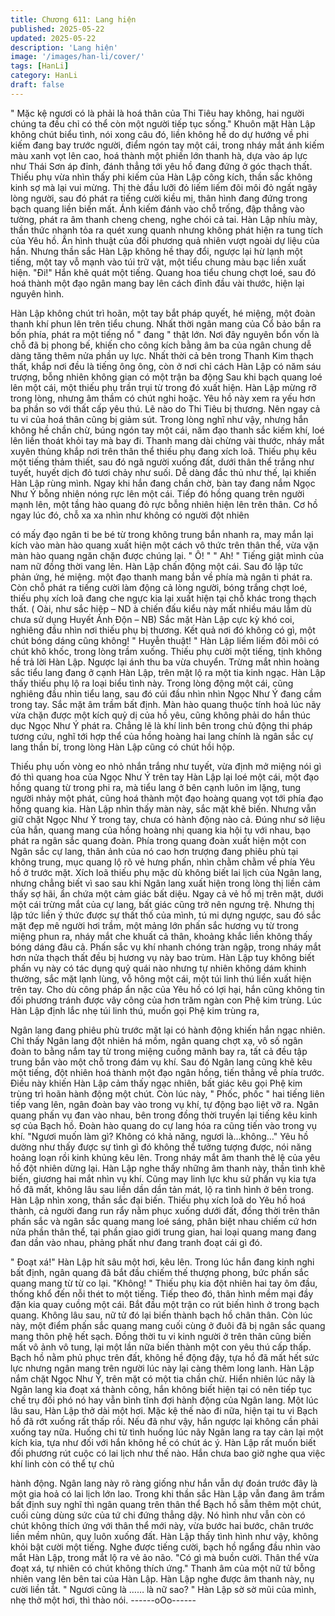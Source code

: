 ```yaml
---
title: Chương 611: Lang hiện
published: 2025-05-22
updated: 2025-05-22
description: 'Lang hiện'
image: '/images/han-li/cover/'
tags: [HanLi]
category: HanLi
draft: false
---
```


" Mặc kệ ngươi có là phải là hoá thân của Thi Tiêu hay không, hai
người chúng ta đều chỉ có thể còn một người tiếp tục sống."
Khuôn mặt Hàn Lập không chút biểu tình, nói xong câu đó, liền
không hề do dự hướng về phi kiếm đang bay trước người, điểm
ngón tay một cái, trong nháy mắt ánh kiếm màu xanh vọt lên cao,
hoá thành một phiến lớn thanh hà, dựa vào áp lực như Thái Sơn
áp đỉnh, đánh thẳng tới yêu hồ đang đứng ở góc thạch thất.
Thiếu phụ vừa nhìn thấy phi kiếm của Hàn Lập công kích, thần
sắc không kinh sợ mà lại vui mừng.
Thị thè đầu lưỡi đỏ liếm liếm đôi môi đỏ ngất ngây lòng người,
sau đó phát ra tiếng cười kiều mị, thân hình đang đứng trong
bạch quang liền biến mất.
Ánh kiếm đánh vào chỗ trống, đập thẳng vào tường, phát ra âm
thanh cheng cheng, nghe chói cả tai.
Hàn Lập nhíu mày, thần thức nhanh tỏa ra quét xung quanh
nhưng không phát hiện ra tung tích của Yêu hồ.
Ẩn hình thuật của đối phương quả nhiên vượt ngoài dự liệu của
hắn.
Nhưng thần sắc Hàn Lập không hề thay đổi, ngược lại hừ lạnh
một tiếng, một tay vỗ mạnh vào túi trữ vật, một tiểu chung màu
bạc liền xuất hiện.
"Đi!" Hắn khẽ quát một tiếng.
Quang hoa tiểu chung chợt loé, sau đó hoá thành một đạo ngân
mang bay lên cách đỉnh đầu vài thước, hiện lại nguyên hình.

Hàn Lập không chút trì hoãn, một tay bắt pháp quyết, hé miệng,
một đoàn thanh khí phun lên trên tiểu chung.
Nhất thời ngân mang của Cổ bảo bắn ra bốn phía, phát ra một
tiếng nổ " đang " thật lớn.
Nơi đây nguyên bổn vốn là chỗ đã bị phong bế, khiến cho công
kích bằng âm ba của ngân chung dễ dàng tăng thêm nửa phần uy
lực.
Nhất thời cả bên trong Thanh Kim thạch thất, khắp nơi đều là
tiếng ông ông, còn ở nơi chỉ cách Hàn Lập có năm sáu trượng,
bỗng nhiên không gian có một trận ba động
Sau khi bạch quang loé lên một cái, một thiếu phụ trần trụi từ
trong đó xuất hiện.
Hàn Lập mừng rỡ trong lòng, nhưng âm thầm có chút nghi hoặc.
Yêu hồ này xem ra yếu hơn ba phần so với thất cấp yêu thú. Lẽ
nào do Thi Tiêu bị thương. Nên ngay cả tu vi của hoá thân cũng bị
giảm sút.
Trong lòng nghĩ như vậy, nhưng hắn không hề chần chừ, búng
ngón tay một cái, năm đạo thanh sắc kiếm khí, loé lên liền thoát
khỏi tay mà bay đi.
Thanh mang dài chừng vài thước, nháy mắt xuyên thủng khắp
nơi trên thân thể thiếu phụ đang xích loã.
Thiếu phụ kêu một tiếng thảm thiết, sau đó ngã người xuống đất,
dưới thân thể trắng như tuyết, huyết dịch đỏ tươi chảy như suối.
Dễ dàng đắc thủ như thế, lại khiến Hàn Lập rùng mình.
Ngay khi hắn đang chần chờ, bàn tay đang nắm Ngọc Như Ý
bỗng nhiên nóng rực lên một cái. Tiếp đó hồng quang trên người
mạnh lên, một tầng hào quang đỏ rực bỗng nhiên hiện lên trên
thân.
Cơ hồ ngay lúc đó, chỗ xa xa nhìn như không có người đột nhiên

có mấy đạo ngân ti be bé từ trong không trung bắn nhanh ra, may
mắn lại kích vào màn hào quang xuất hiện một cách vô thức trên
thân thể, vừa vặn màn hào quang ngăn chặn được chúng lại.
" Ô! "
" Ah! "
Tiếng giật mình của nam nữ đồng thời vang lên.
Hàn Lập chấn động một cái. Sau đó lập tức phản ứng, hé miệng.
một đạo thanh mang bắn về phía mà ngân ti phát ra.
Còn chỗ phát ra tiếng cười làm động cả lòng người, bóng trắng
chợt loé, thiếu phụ xích loã đang che ngực kia lại xuất hiện tại chỗ
khác trong thạch thất. ( Oài, như sắc hiệp – ND à chiến đấu kiểu
này mất nhiều máu lắm dù chưa sử dụng Huyết Ảnh Độn – NB)
Sắc mặt Hàn Lập cực kỳ khó coi, nghiêng đầu nhìn nơi thiếu phụ
bị thương. Kết quả nơi đó không có gì, một chút bóng dáng cũng
không!
" Huyễn thuật! " Hàn Lập liếm liếm đôi môi có chút khô khốc, trong
lòng trầm xuống.
Thiếu phụ cười một tiếng, tịnh không hề trả lời Hàn Lập. Ngược
lại ánh thu ba vừa chuyển. Trừng mắt nhìn hoàng sắc tiểu lang
đang ở cạnh Hàn Lập, trên mặt lộ ra một tia kinh ngạc.
Hàn Lập thấy thiếu phụ lộ ra loại biểu tình này. Trong lòng động
một cái, cũng nghiêng đầu nhìn tiểu lang, sau đó cúi đầu nhìn
nhìn Ngọc Như Ý đang cầm trong tay. Sắc mặt âm trầm bất định.
Màn hào quang thuộc tính hoả lúc nãy vừa chặn được một kích
quỷ dị của hồ yêu, cũng không phải do hắn thúc dục Ngọc Như Ý
phát ra.
Chẳng lẽ là khí linh bên trong chủ động thi pháp tương cứu, nghĩ
tới hợp thể của hồng hoàng hai lang chính là ngân sắc cự lang
thần bí, trong lòng Hàn Lập cũng có chút hồi hộp.

Thiếu phụ uốn vòng eo nhỏ nhắn trắng như tuyết, vừa định mở
miệng nói gì đó thì quang hoa của Ngọc Như Ý trên tay Hàn Lập
lại loé một cái, một đạo hồng quang từ trong phi ra, mà tiểu lang ở
bên cạnh luôn im lặng, tung người nhảy một phát, cũng hoá thành
một đạo hoàng quang vọt tới phía đạo hồng quang kia.
Hàn Lập nhìn thấy màn này, sắc mặt khẽ biến. Nhưng vẫn giữ
chặt Ngọc Như Ý trong tay, chưa có hành động nào cả.
Đúng như sở liệu của hắn, quang mang của hồng hoàng nhị
quang kia hội tụ với nhau, bạo phát ra ngân sắc quang đoàn.
Phía trong quang đoàn xuất hiện một con Ngân sắc cự lang, thân
ảnh của nó cao hơn trượng đang phiêu phù tại không trung, mục
quang lộ rõ vẻ hưng phấn, nhìn chằm chằm về phía Yêu hồ ở
trước mặt.
Xích loã thiếu phụ mặc dù không biết lai lịch của Ngân lang,
nhưng chẳng biết vì sao sau khi Ngân lang xuất hiện trong lòng
thị liền cảm thấy sợ hãi, ẩn chứa một cảm giác bất diệu. Ngay cả
vẻ hồ mị trên mặt, dưới một cái trừng mắt của cự lang, bất giác
cũng trở nên ngưng trệ.
Nhưng thị lập tức liền ý thức được sự thất thố của mình, tú mi
dựng ngược, sau đó sắc mặt đẹp mê người hơi trầm, một mảng
lớn phấn sắc hương vụ từ trong miệng phun ra, nháy mắt che
khuất cả thân, khoảng khắc liền không thấy bóng dáng đâu cả.
Phấn sắc vụ khí nhanh chóng tràn ngập, trong nháy mắt hơn nửa
thạch thất đều bị hương vụ này bao trùm. Hàn Lập tuy không biết
phấn vụ này có tác dụng quỷ quái nào nhưng tự nhiên không dám
khinh thường, sắc mặt lạnh lùng, vỗ hông một cái, một túi linh thú
liền xuất hiện trên tay.
Cho dù công pháp ẩn nặc của Yêu hồ có lợi hại, hắn cũng không
tin đối phương tránh được vây công của hơn trăm ngàn con Phệ
kim trùng.
Lúc Hàn Lập định lắc nhẹ túi linh thú, muốn gọi Phệ kim trùng ra,

Ngân lang đang phiêu phù trước mặt lại có hành động khiến hắn
ngạc nhiên.
Chỉ thấy Ngân lang đột nhiên há mồm, ngân quang chợt xạ, vô số
ngân đoàn to bằng nắm tay từ trong miệng cuồng mãnh bay ra,
tất cả đều tập trung bắn vào một chỗ trong đám vụ khí. Sau đó
Ngân lang cũng khẽ kêu một tiếng, đột nhiên hoá thành một đạo
ngân hồng, tiến thẳng về phía trước.
Điều này khiến Hàn Lập cảm thấy ngạc nhiên, bất giác kêu gọi
Phệ kim trùng trì hoãn hành động một chút.
Còn lúc này, " Phốc, phốc " hai tiếng liên tiếp vang lên, ngân đoàn
bay vào trong vụ khí, tự động bạo liệt vỡ ra.
Ngân quang phấn vụ đan vào nhau, bên trong đồng thời truyền lại
tiếng kêu kinh sợ của Bạch hồ.
Đoàn hào quang do cự lang hóa ra cũng tiến vào trong vụ khí.
"Ngươi muốn làm gì? Không có khả năng, ngươi là…không…"
Yêu hồ dường như thấy được sự tình gì đó không thể tưởng
tượng được, nói năng hoảng loạn rồi kinh khủng kêu lên.
Trong nháy mắt âm thanh thê lệ của yêu hồ đột nhiên dừng lại.
Hàn Lập nghe thấy những âm thanh này, thần tình khẽ biến,
giương hai mắt nhìn vụ khí.
Cũng may linh lực khu sử phấn vụ kia tựa hồ đã mất, không lâu
sau liền dần dần tản mát, lộ ra tình hình ở bên trong.
Hàn Lập nhìn xong, thần sắc đại biến.
Thiếu phụ xích loã do Yêu hồ hoá thành, cả người đang run rẩy
nằm phục xuống dưới đất, đồng thời trên thân phấn sắc và ngân
sắc quang mang loé sáng, phân biệt nhau chiếm cứ hơn nửa
phần thân thể, tại phần giao giới trung gian, hai loại quang mang
đang đan dần vào nhau, phảng phất như đang tranh đoạt cái gì
đó.

" Đoạt xá!" Hàn Lập hít sâu một hơi, kêu lên.
Trong lúc hắn đang kinh nghi bất định, ngân quang đã bắt đầu
chiếm thế thượng phong, bức phấn sắc quang mang từ từ co lại.
"Không! " Thiếu phụ kia đột nhiên hai tay ôm đầu, thống khổ đến
nỗi thét to một tiếng.
Tiếp theo đó, thân hình mềm mại đầy đặn kia quay cuồng một cái.
Bắt đầu một trận co rút biến hình ở trong bạch quang. Không lâu
sau, nữ tử đó lại biến thành bạch hồ chân thân.
Còn lúc này, một điểm phấn sắc quang mang cuối cùng ở đuôi đã
bị ngân sắc quang mang thôn phệ hết sạch. Đồng thời tu vi kinh
người ở trên thân cũng biến mất vô ảnh vô tung, lại một lần nữa
biến thành một con yêu thú cấp thấp.
Bạch hồ nằm phủ phục trên đất, không hề động đậy, tựa hồ đã
mất hết sức lực nhưng ngân mang trên người lúc này lại càng
thêm long lanh.
Hàn Lập nắm chặt Ngọc Như Ý, trên mặt có một tia chần chừ.
Hiển nhiên lúc nãy là Ngân lang kia đoạt xá thành công, hắn
không biết hiện tại có nên tiếp tục chế trụ đối phó nó hay vẫn bình
tĩnh đợi hành động của Ngân lang.
Một lúc lâu sau, Hàn Lập thở dài một hơi.
Mặc kệ thế nào đi nữa, hiện tại tu vi Bạch hồ đã rớt xuống rất
thấp rồi.
Nếu đã như vậy, hắn ngược lại không cần phải xuống tay nữa.
Huống chi từ tình huống lúc nãy Ngân lang ra tay cản lại một kích
kia, tựa như đối với hắn không hề có chút ác ý.
Hàn Lập rất muốn biết đối phương rút cuộc có lai lịch như thế
nào. Hắn chưa bao giờ nghe qua việc khí linh còn có thể tự chủ

hành động.
Ngân lang này rõ ràng giống như hắn vẫn dự đoán trước đây là
một gia hoả có lai lịch lớn lao.
Trong khi thần sắc Hàn Lập vẫn đang âm trầm bất định suy nghĩ
thì ngân quang trên thân thể Bạch hồ sẫm thêm một chút, cuối
cùng dùng sức của tứ chi đứng thẳng dậy.
Nó hình như vẫn còn có chút không thích ứng với thân thể mới
này, vừa bước hai bước, chân trước liền mềm nhũn, quỵ luôn
xuống đất.
Hàn Lập thấy tình hình như vậy, không khỏi bật cười một tiếng.
Nghe được tiếng cười, bạch hồ ngẩng đầu nhìn vào mắt Hàn Lập,
trong mắt lộ ra vẻ ảo não.
"Có gì mà buồn cười. Thân thể vừa đoạt xá, tự nhiên có chút
không thích ứng." Thanh âm của một nữ tử bỗng nhiên vang lên
bên tai của Hàn Lập.
Hàn Lập nghe được âm thanh này, nụ cười liền tắt.
" Ngươi cũng là …… là nữ sao? " Hàn Lập sờ sờ mũi của mình,
nhẹ thở một hơi, thì thào nói.
------oOo------
